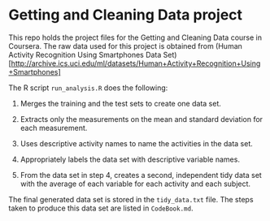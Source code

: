 # Getting and Cleaning Data project 

This repo holds the project files for the Getting and Cleaning Data course in Coursera. The raw data used for this project is obtained from (Human Activity Recognition Using Smartphones Data Set)[http://archive.ics.uci.edu/ml/datasets/Human+Activity+Recognition+Using+Smartphones]

The R script `run_analysis.R` does the following:

1. Merges the training and the test sets to create one data set.

2. Extracts only the measurements on the mean and standard deviation for each measurement. 

3. Uses descriptive activity names to name the activities in the data set.

4. Appropriately labels the data set with descriptive variable names. 

5. From the data set in step 4, creates a second, independent tidy data set with the average of each variable for each activity and each subject.

The final generated data set is stored in the `tidy_data.txt` file. The steps taken to produce this data set are listed in `CodeBook.md`.